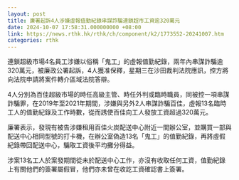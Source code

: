 ```yaml
---
layout: post
title: 廉署起訴4人涉嫌虛報值勤紀錄串謀詐騙連鎖超市工資逾320萬元
date: 2024-10-07 17:58:31.000000000 +08:00
link: https://news.rthk.hk/rthk/ch/component/k2/1773552-20241007.htm
categories: rthk
---
```


連鎖超級市場4名員工涉嫌以俗稱「鬼工」的虛報值勤紀錄，兩年內串謀詐騙逾320萬元，被廉政公署起訴，4人獲准保釋，星期三在沙田裁判法院應訊，控方將向法院申請將案件轉介區域法院答辯。

4人分別為百佳超級市場的時任高級主管、時任外判或臨時職員，同被控一項串謀詐騙罪，在2019年至2021年期間，涉嫌與另外2人串謀詐騙百佳，虛報13名臨時工人的值勤紀錄及工作時數，從而誘使百佳向工人發放工資超過320萬元。

廉署表示，發現有被告涉嫌租用百佳火炭配送中心附近一間辦公室，並購買一部與配送中心相同型號的打卡機，在辦公室偽造13名「鬼工」的值勤紀錄，再將虛假紀錄帶回配送中心，騙取工資後平均攤分得益。

涉案13名工人於案發期間從未於配送中心工作，亦沒有收取任何工資，值勤紀錄上有關他們的簽署屬假冒，他們亦未曾在收訖工資確認書上簽署。
